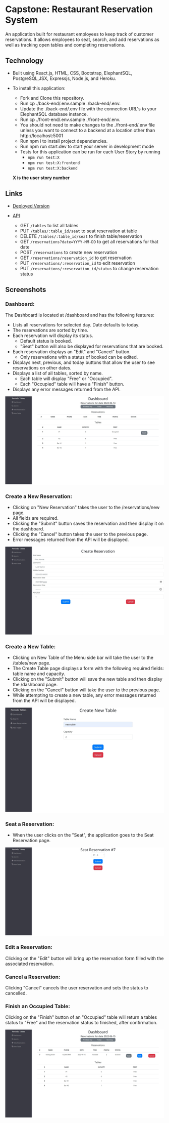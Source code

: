 # Capstone: Restaurant Reservation System
An application built for restaurant employees to keep track of customer reservations. It allows employees to seat, search, and add reservations as well as tracking open tables and completing reservations.

## Technology

- Built using React.js, HTML, CSS, Bootstrap, ElephantSQL, PostgreSQL,JSX, Expressjs, Node.js, and Heroku.

- To install this application:

	- Fork and Clone this repository.
	- Run cp ./back-end/.env.sample ./back-end/.env.
	- Update the ./back-end/.env file with the connection URL's to your ElephantSQL database instance.
	- Run cp ./front-end/.env.sample ./front-end/.env.
	- You should not need to make changes to the ./front-end/.env file unless you want to connect to a backend at a location other than http://localhost:5001
	- Run npm i to install project dependencies.
	- Run npm run start:dev to start your server in development mode
	- Tests for this application can be run for each User Story by running 
      - `npm run test:X` 
      - `npm run test:X:frontend` 
      - `npm run test:X:backend`

    **X is the user story number**
## Links

- [Deployed Version](https://reservation-app-client.onrender.com/dashboard)

- [API](https://restaurant-app-backend-barber.herokuapp.com)
	- GET `/tables` to list all tables
	- PUT `/tables/:table_id/seat` to seat reservation at table
	- DELETE `/tables/:table_id/seat` to finish table/reservation
	- GET `/reservations?date=YYYY-MM-DD` to get all reservations for that date
	- POST `/reservations` to create new reservation
	- GET `/reservations/reservation_id` to get reservation
	- PUT `/reservations/:reservation_id` to edit reservation
	- PUT `/reservations/:reservation_id/status` to change reservation status
	

## Screenshots 
### Dashboard:

The Dashboard is located at /dashboard and has the following features:

- Lists all reservations for selected day. Date defaults to today.
- The reservations are sorted by time.
- Each reservation will display its status.
	- Default status is booked.
	- "Seat" button will also be displayed for reservations that are booked.
- Each reservation displays an "Edit" and "Cancel" button.
	- Only reservations with a status of booked can be edited.
- Displays next, previous, and today buttons that allow the user to see reservations on other dates.
- Displays a list of all tables, sorted by name.
	- Each table will display "Free" or "Occupied".
	- Each "Occupied" table will have a "Finish" button.
- Displays any error messages returned from the API.
 
![Dashboard](pics/Dashboard.png)

### Create a New Reservation:

- Clicking on "New Reservation" takes the user to the /reservations/new page.
- All fields are required.
- Clicking the "Submit" button saves the reservation and then display it on the dashboard.
- Clicking the "Cancel" button takes the user to the previous page.
- Error messages returned from the API will be displayed.

![Create-a-New-Reservation](pics/new-reservation.png)

### Create a New Table:

- Clicking on New Table of the Menu side bar will take the user to the /tables/new page.
- The Create Table page displays a form with the following required fields: table name and capacity.
- Clicking on the "Submit" button will save the new table and then display the /dashboard page.
- Clicking on the "Cancel" button will take the user to the previous page.
- While attempting to create a new table, any error messages returned from the API will be displayed.

![Create-a-New-Table](pics/new-table.png)

### Seat a Reservation:

- When the user clicks on the "Seat", the application goes to the Seat Reservation page.

![Seat-a-Reservation](pics/seat-reservation.png)

### Edit a Reservation:

Clicking on the "Edit" button will bring up the reservation form filled with the associated reservation.

### Cancel a Reservation:

Clicking "Cancel" cancels the user reservation and sets the status to cancelled.

### Finish an Occupied Table:

Clicking on the "Finish" button of an "Occupied" table will return a tables status to "Free" and the
reservation status to finished, after confirmation.

![dash](pics/dashboard-reservations.png)

